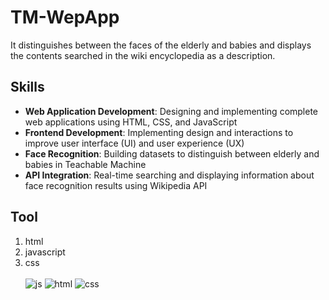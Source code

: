 # TM-WepApp
It distinguishes between the faces of the elderly and babies and displays the contents searched in the wiki encyclopedia as a description.

## Skills
- **Web Application Development**: Designing and implementing complete web applications using HTML, CSS, and JavaScript
- **Frontend Development**: Implementing design and interactions to improve user interface (UI) and user experience (UX)
- **Face Recognition**: Building datasets to distinguish between elderly and babies in Teachable Machine
- **API Integration**: Real-time searching and displaying information about face recognition results using Wikipedia API

## Tool
  1. html
  2. javascript
  3. css
<br></br>
![js](https://img.shields.io/badge/JavaScript-F7DF1E?style=for-the-badge&logo=JavaScript&logoColor=white)
![html](https://img.shields.io/badge/HTML-239120?style=for-the-badge&logo=html5&logoColor=white)
![css](https://img.shields.io/badge/CSS-239120?&style=for-the-badge&logo=css3&logoColor=white)
